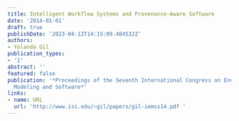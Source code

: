 ```yaml
---
title: Intelligent Workflow Systems and Provenance-Aware Software
date: '2014-01-01'
draft: true
publishDate: '2023-04-12T14:15:09.484532Z'
authors:
- Yolanda Gil
publication_types:
- '1'
abstract: ''
featured: false
publication: '*Proceedings of the Seventh International Congress on Environmental
  Modeling and Software*'
links:
- name: URL
  url: 'http://www.isi.edu/~gil/papers/gil-iemss14.pdf '
---
```


